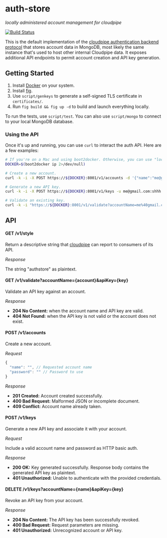 # auth-store

*locally administered account management for cloudpipe*

[![Build Status](https://travis-ci.org/cloudpipe/auth-store.svg?branch=master)](https://travis-ci.org/cloudpipe/auth-store)

This is the default implementation of the [cloudpipe authentication backend protocol](https://github.com/cloudpipe/cloudpipe/wiki/Authentication) that stores account data in MongoDB, most likely the same instance that's used to host other internal Cloudpipe data. It exposes additional API endpoints to permit account creation and API key generation.

## Getting Started

 1. Install [Docker](https://docs.docker.com/installation/mac/) on your system.
 2. Install [fig](http://www.fig.sh/install.html).
 3. Use `script/genkeys` to generate a self-signed TLS certificate in `certificates/`.
 4. Run `fig build && fig up -d` to build and launch everything locally.

To run the tests, use `script/test`. You can also use `script/mongo` to connect to your local MongoDB database.

### Using the API

Once it's up and running, you can use `curl` to interact the auth API. Here are a few examples:

```bash
# If you're on a Mac and using boot2docker. Otherwise, you can use "localhost".
DOCKER=$(boot2docker ip 2>/dev/null)

# Create a new account.
curl -k -i -X POST https://${DOCKER}:8001/v1/accounts -d '{"name":"me@gmail.com","password":"shhh"}'

# Generate a new API key.
curl -k -i -X POST https://${DOCKER}:8001/v1/keys -u me@gmail.com:shhh

# Validate an existing key.
curl -k -i "https://${DOCKER}:8001/v1/validate?accountName=me%40gmail.com&apiKey=${KEY}"
```

## API

#### GET /v1/style

Return a descriptive string that [cloudpipe](https://github.com/cloudpipe/cloudpipe) can report to consumers of its API.

*Response*

The string "authstore" as plaintext.

#### GET /v1/validate?accountName={account}&apiKey={key}

Validate an API key against an account.

*Response*

 * **204 No Content:** when the account name and API key are valid.
 * **404 Not Found:** when the API key is not valid or the account does not exist.

#### POST /v1/accounts

Create a new account.

*Request*

```javascript
{
  "name": "", // Requested account name
  "password": "" // Password to use
}
```

*Response*

 * **201 Created:** Account created successfully.
 * **400 Bad Request:** Malformed JSON or incomplete document.
 * **409 Conflict:** Account name already taken.

#### POST /v1/keys

Generate a new API key and associate it with your account.

*Request*

Include a valid account name and password as HTTP basic auth.

*Response*

 * **200 OK:** Key generated successfully. Response body contains the generated API key as plaintext.
 * **401 Unauthorized:** Unable to authenticate with the provided credentials.

#### DELETE /v1/keys?accountName={name}&apiKey={key}

Revoke an API key from your account.

*Response*

 * **204 No Content:** The API key has been successfully revoked.
 * **400 Bad Request:** Request parameters are missing.
 * **401 Unauthorized:** Unrecognized account or API key.
